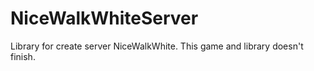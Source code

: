 # NiceWalkWhiteServer
Library for create server NiceWalkWhite. This game and library doesn't finish.
